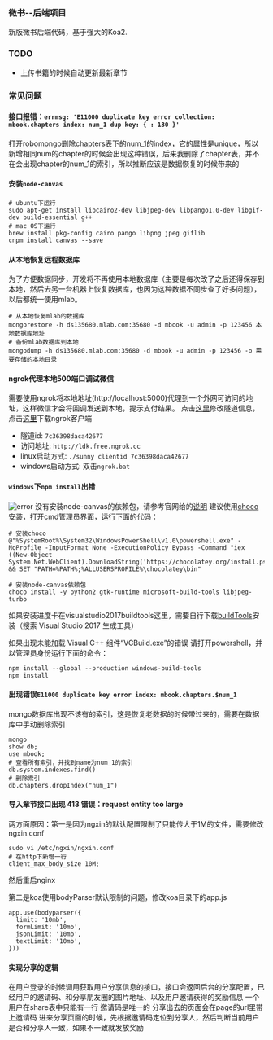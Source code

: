 ### **微书--后端项目**
新版微书后端代码，基于强大的Koa2.

### TODO
+ 上传书籍的时候自动更新最新章节

### 常见问题
#### 接口报错：`errmsg: 'E11000 duplicate key error collection: mbook.chapters index: num_1 dup key: { : 130 }'`
打开robomongo删除chapters表下的num_1的index，它的属性是unique，所以新增相同num的chapter的时候会出现这种错误，后来我删除了chapter表，并不在会出现chapter的num_1的索引，所以推断应该是数据恢复的时候带来的

#### 安装`node-canvas`
```
# ubuntu下运行
sudo apt-get install libcairo2-dev libjpeg-dev libpango1.0-dev libgif-dev build-essential g++
# mac OS下运行
brew install pkg-config cairo pango libpng jpeg giflib
cnpm install canvas --save
```

#### 从本地恢复远程数据库
为了方便数据同步，开发将不再使用本地数据库（主要是每次改了之后还得保存到本地，然后去另一台机器上恢复数据库，也因为这种数据不同步查了好多问题），以后都统一使用mlab。
```
# 从本地恢复mlab的数据库
mongorestore -h ds135680.mlab.com:35680 -d mbook -u admin -p 123456 本地数据库地址
# 备份mlab数据库到本地
mongodump -h ds135680.mlab.com:35680 -d mbook -u admin -p 123456 -o 需要存储的本地目录
```
#### ngrok代理本地500端口调试微信
需要使用ngrok将本地地址(http://localhost:5000)代理到一个外网可访问的地址，这样微信才会将回调发送到本地，提示支付结果。
点击[这里](https://www.ngrok.cc)修改隧道信息，点击[这里](https://www.ngrok.cc/download.html)下载ngrok客户端
+ 隧道id: `7c36398daca42677`
+ 访问地址: `http://ldk.free.ngrok.cc`
+ linux启动方式: `./sunny clientid 7c36398daca42677`
+ windows启动方式: 双击`ngrok.bat`

#### `windows`下`npm install`出错
![error](https://fs.andylistudio.com/1524550988546.png)
没有安装node-canvas的依赖包，请参考官网给的[说明](https://github.com/Automattic/node-canvas/wiki/Installation---Windows)
建议使用[choco](https://chocolatey.org)安装，打开cmd管理员界面，运行下面的代码：
```
# 安装choco
@"%SystemRoot%\System32\WindowsPowerShell\v1.0\powershell.exe" -NoProfile -InputFormat None -ExecutionPolicy Bypass -Command "iex ((New-Object System.Net.WebClient).DownloadString('https://chocolatey.org/install.ps1'))" && SET "PATH=%PATH%;%ALLUSERSPROFILE%\chocolatey\bin"

# 安装node-canvas依赖包
choco install -y python2 gtk-runtime microsoft-build-tools libjpeg-turbo

```
如果安装进度卡在visualstudio2017buildtools这里，需要自行下载[buildTools](https://www.visualstudio.com/zh-hans/downloads/)安装（搜索 Visual Studio 2017 生成工具）

如果出现未能加载 Visual C++ 组件“VCBuild.exe”的错误
请打开powershell，并以管理员身份运行下面的命令：
```
npm install --global --production windows-build-tools
npm install
```
#### 出现错误`E11000 duplicate key error index: mbook.chapters.$num_1`
mongo数据库出现不该有的索引，这是恢复老数据的时候带过来的，需要在数据库中手动删除索引
```
mongo
show db;
use mbook;
# 查看所有索引，并找到name为num_1的索引
db.system.indexes.find()
# 删除索引
db.chapters.dropIndex("num_1")
```

#### 导入章节接口出现 413 错误：request entity too large
两方面原因：第一是因为ngxin的默认配置限制了只能传大于1M的文件，需要修改ngxin.conf
```
sudo vi /etc/ngxin/ngxin.conf
# 在http下新增一行
client_max_body_size 10M;
```
然后重启nginx

第二是koa使用bodyParser默认限制的问题，修改koa目录下的app.js
```
app.use(bodyparser({
  limit: '10mb',
  formLimit: '10mb',
  jsonLimit: '10mb',
  textLimit: '10mb',
}))
```

#### 实现分享的逻辑
在用户登录的时候调用获取用户分享信息的接口，接口会返回后台的分享配置，已经用户的邀请码、和分享朋友圈的图片地址、以及用户邀请获得的奖励信息
一个用户在share表中只能有一行
邀请码是唯一的
分享出去的页面会在page的url里带上邀请码
进来分享页面的时候，先根据邀请码定位到分享人，然后判断当前用户是否和分享人一致，如果不一致就发放奖励
